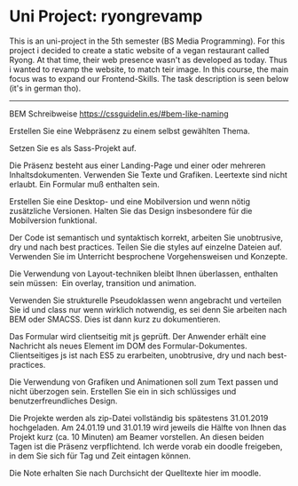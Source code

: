 # Uni Project: ryongrevamp

This is an uni-project in the 5th semester (BS Media Programming). For this project i decided to create a static website of a vegan restaurant called Ryong. At that time, their web presence wasn't as developed as today. Thus i wanted to revamp the website, to match teir image. In this course, the main focus was to expand our Frontend-Skills. The task description is seen below (it's in german tho).

------------------------------
BEM Schreibweise https://cssguidelin.es/#bem-like-naming

Erstellen Sie eine Webpräsenz zu einem selbst gewählten Thema.

Setzen Sie es als Sass-Projekt auf.

Die Präsenz besteht aus einer Landing-Page und einer oder mehreren Inhaltsdokumenten.
Verwenden Sie Texte und Grafiken. Leertexte sind nicht erlaubt.
Ein Formular muß enthalten sein.

Erstellen Sie eine Desktop- und eine Mobilversion und wenn nötig zusätzliche Versionen.
Halten Sie das Design insbesondere für die Mobilversion funktional.

Der Code ist semantisch und syntaktisch korrekt, arbeiten Sie unobtrusive, dry und nach best practices. Teilen Sie die styles auf einzelne Dateien auf.
Verwenden Sie im Unterricht besprochene Vorgehensweisen und Konzepte.

Die Verwendung von Layout-techniken bleibt Ihnen überlassen, enthalten sein müssen:
 Ein overlay, transition und animation.

Verwenden Sie strukturelle Pseudoklassen wenn angebracht und verteilen Sie id und class nur wenn wirklich notwendig, es sei denn Sie arbeiten nach BEM oder SMACSS. Dies ist dann kurz zu dokumentieren.

Das Formular wird clientseitig mit js geprüft. Der Anwender erhält eine Nachricht als neues Element im DOM des Formular-Dokumentes. Clientseitiges js ist nach ES5 zu erarbeiten, unobtrusive, dry und nach best-practices.

Die Verwendung von Grafiken und Animationen soll zum Text passen und nicht überzogen sein.
Erstellen Sie ein in sich schlüssiges und benutzerfreundliches Design.

Die Projekte werden als zip-Datei vollständig bis spätestens 31.01.2019 hochgeladen.
Am 24.01.19 und 31.01.19 wird jeweils die Hälfte von Ihnen das Projekt kurz (ca. 10 Minuten) am Beamer vorstellen.
An diesen beiden Tagen ist die Präsenz verpflichtend.
Ich werde vorab ein doodle freigeben, in dem Sie sich für Tag und Zeit eintagen können.

Die Note erhalten Sie nach Durchsicht der Quelltexte hier im moodle.

